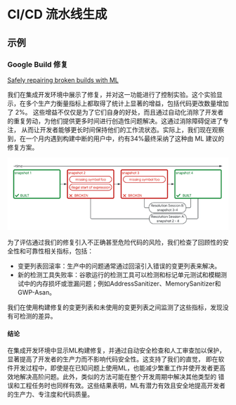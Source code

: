 # CI/CD 流水线生成

## 示例

### Google Build 修复

[Safely repairing broken builds with ML](https://research.google/blog/safely-repairing-broken-builds-with-ml/)

我们在集成开发环境中展示了修复，并对这一功能进行了控制实验。这个实验显示，在多个生产力衡量指标上都取得了统计上显著的增益，包括代码更改数量增加了 2%。 
这些增益不仅仅是为了它们自身的好处，而且通过自动化消除了开发者的重复劳动，为他们提供更多时间进行创造性问题解决。这通过消除障碍促进了专注，
从而让开发者能够更长时间保持他们的工作流状态。实际上，我们现在观察到，在一个月内遇到构建中断的用户中，约有34%最终采纳了这种由 ML 建议的修复方案。

![Google Buildfix](images/google-build-fix.png)

为了评估通过我们的修复引入不正确甚至危险代码的风险，我们检查了回顾性的安全性和可靠性相关指标，包括：

- 变更列表回滚率：生产中的问题通常通过回滚引入错误的变更列表来解决。
- 新的检测工具失败率：谷歌运行的检测工具可以检测和标记单元测试和模糊测试中的内存损坏或泄漏问题；例如AddressSanitizer、MemorySanitizer和GWP-Asan。

我们在使用构建修复的变更列表和未使用的变更列表之间监测了这些指标，发现没有可检测的差异。

#### 结论

在集成开发环境中显示ML构建修复，并通过自动安全检查和人工审查加以保护，显著提高了开发者的生产力而不影响代码安全性。这支持了我们的直觉，
即在软件开发过程中，即使是在已知问题上使用ML，也能减少繁重工作并使开发者更高效地解决高阶问题。此外，类似的方法可能在整个开发周期中解决其他类型的
错误和工程任务时也同样有效。这些结果表明，ML有潜力有效且安全地提高开发者的生产力、专注度和代码质量。

